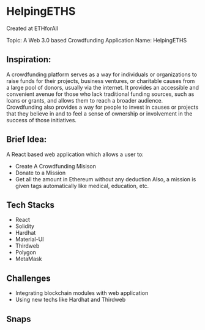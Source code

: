 
# HelpingETHS

Created at ETHforAll

Topic: A Web 3.0 based Crowdfunding Application
Name: HelpingETHS

## Inspiration:
A crowdfunding platform serves as a way for individuals or organizations to raise funds for
their projects, business ventures, or charitable causes from a large pool of donors, usually via
the internet. It provides an accessible and convenient avenue for those who lack traditional
funding sources, such as loans or grants, and allows them to reach a broader audience.
Crowdfunding also provides a way for people to invest in causes or projects that they believe in and to feel a sense of ownership or involvement in the success of those initiatives.

## Brief Idea:

A React based web application which allows a user to:
* Create A Crowdfunding Misison
* Donate to a Mission
* Get all the amount in Ethereum without any deduction
Also, a mission is given tags automatically like medical, education, etc.

## Tech Stacks
* React
* Solidity
* Hardhat
* Material-UI
* Thirdweb
* Polygon
* MetaMask

## Challenges
* Integrating blockchain modules with web application
* Using new techs like Hardhat and Thirdweb

## Snaps

